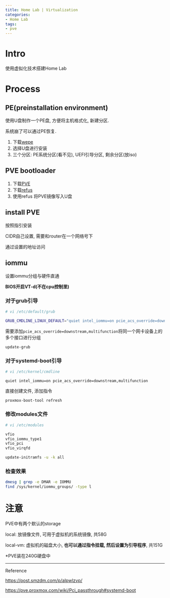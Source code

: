 ```yaml
---
title: Home Lab | Virtualization
categories:
- Home Lab
tags:
- pve
---
```


# Intro

使用虚拟化技术搭建Home Lab

# Process

## PE(preinstallation environment)

使用U盘制作一个PE盘, 方便将主机格式化, 新建分区.

系统崩了可以通过PE恢复.

1. 下载[wepe](http://wepe.com.cn)
2. 选择U盘进行安装
3. 三个分区: PE系统分区(看不见), UEFI引导分区, 剩余分区(放iso)

## PVE bootloader

1. 下载[PVE](https://proxmox.com/en/)
2. 下载[refus](http://rufus.ie/)
3. 使用refus 将PVE镜像写入U盘

## install PVE

按照指引安装

CIDR自己设置, 需要和router在一个网络号下

通过设置的地址访问

## iommu

设置iommu分组与硬件直通

**BIOS开启VT-d(不在cpu控制里)**

### 对于grub引导

```sh
# vi /etc/default/grub

GRUB_CMDLINE_LINUX_DEFAULT="quiet intel_iommu=on pcie_acs_override=downstream,multifunction"
```

需要添加`pcie_acs_override=downstream,multifunction`将同一个网卡设备上的多个接口进行分组

```sh
update-grub
```

### 对于systemd-boot引导

```sh
# vi /etc/kernel/cmdline

quiet intel_iommu=on pcie_acs_override=downstream,multifunction
```

直接创建文件, 添加指令

```
proxmox-boot-tool refresh
```

### 修改modules文件

```sh
# vi /etc/modules

vfio
vfio_iommu_type1
vfio_pci
vfio_virqfd
```

```sh
update-initramfs -u -k all
```

### 检查效果

```sh
dmesg | grep -e DMAR -e IOMMU
find /sys/kernel/iommu_groups/ -type l
```

# 注意

PVE中有两个默认的storage

local: 放镜像文件, 可用于虚拟机的系统镜像, 共58G

local-vm: 虚拟机的磁盘大小, **也可以通过指令挂载, 然后设置为引导程序**, 共151G

*PVE装在240G硬盘中







---

Reference

https://post.smzdm.com/p/alpwlzvp/

https://pve.proxmox.com/wiki/Pci_passthrough#systemd-boot
